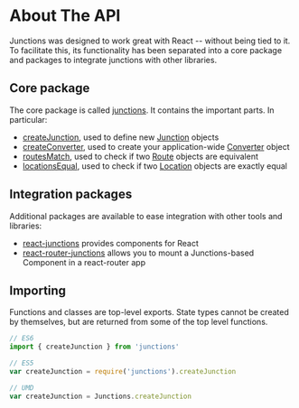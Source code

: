 # About The API

Junctions was designed to work great with React -- without being tied to it. To facilitate this, its functionality has been separated into a core package and packages to integrate junctions with other libraries.

## Core package

The core package is called [junctions](https://github.com/jamesknelson/react). It contains the important parts. In particular:

- [createJunction](./junctions/createJunction.md), used to define new [Junction](./junctions/Junction.md) objects
- [createConverter](./junctions/createConverter.md), used to create your application-wide [Converter](./junctions/Converter.md) object
- [routesMatch](./junctions/routesMatch.md), used to check if two [Route](./junctions/Route.md) objects are equivalent
- [locationsEqual](./junctions/locationsEqual.md), used to check if two [Location](./junctions/Location.md) objects are exactly equal

## Integration packages

Additional packages are available to ease integration with other tools and libraries:

- [react-junctions](https://github.com/jamesknelson/react-junctions) provides components for React
- [react-router-junctions](https://github.com/jamesknelson/react-router-junctions) allows you to mount a Junctions-based Component in a react-router app

## Importing

Functions and classes are top-level exports. State types cannot be created by themselves, but are returned from some of the top level functions.

```js
// ES6
import { createJunction } from 'junctions'

// ES5
var createJunction = require('junctions').createJunction

// UMD
var createJunction = Junctions.createJunction
```


